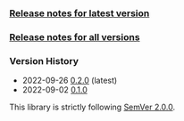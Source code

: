 ### [Release notes for latest version](latest.md)

### [Release notes for all versions](full.md)

### Version History

* 2022-09-26 [0.2.0](0.2.0.md) (latest)
* 2022-09-02 [0.1.0](0.1.0.md)


This library is strictly following [SemVer 2.0.0](https://semver.org/spec/v2.0.0.html).